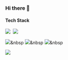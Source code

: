 ### Hi there 👋


<h4>Tech Stack</h4>
<a><img src="https://img.shields.io/badge/Java-#007396?style=flat-square&logo=Java&logoColor=white"/></a>&nbsp 
<a><img src="https://img.shields.io/badge/Spring-#6DB33F?style=flat-square&logo=Spring&logoColor=white"/></a>&nbsp 

<a><img src="https://img.shields.io/badge/HTML5-#E34F26?style=flat-square&logo=HTML5&logoColor=white"/></a>&nbsp 
<a><img src="https://img.shields.io/badge/CSS3-#1572B6?style=flat-square&logo=CSS3&logoColor=white"/></a>&nbsp 
<a><img src="https://img.shields.io/badge/JavaScript-#F7DF1E?style=flat-square&logo=JavaScript&logoColor=white"/></a>&nbsp

<img src="https://img.shields.io/badge/HTML5-E34F26?style=flat-square&amp;logo=HTML5&amp;logoColor=white">
<!--
** Tech Stach guide
<img src="https://img.shields.io/badge/쓰고자하는_텍스트-컬러코드?style=flat-square&logo=simpleicons에서_아이콘이름&logoColor=white"/>

**Young-27/Young-27** is a ✨ _special_ ✨ repository because its `README.md` (this file) appears on your GitHub profile.

Here are some ideas to get you started:

- 🔭 I’m currently working on ...
- 🌱 I’m currently learning ...
- 👯 I’m looking to collaborate on ...
- 🤔 I’m looking for help with ...
- 💬 Ask me about ...
- 📫 How to reach me: ...
- 😄 Pronouns: ...
- ⚡ Fun fact: ...
-->
